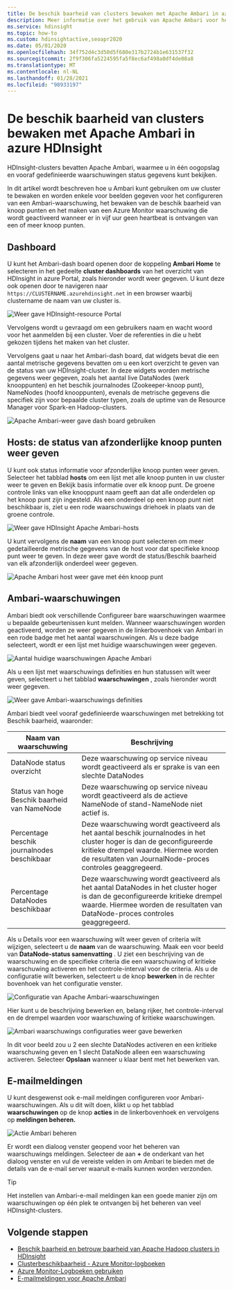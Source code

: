 ```yaml
---
title: De beschik baarheid van clusters bewaken met Apache Ambari in azure HDInsight
description: Meer informatie over het gebruik van Apache Ambari voor het bewaken van de cluster status en beschik baarheid.
ms.service: hdinsight
ms.topic: how-to
ms.custom: hdinsightactive,seoapr2020
ms.date: 05/01/2020
ms.openlocfilehash: 34f752d4c3d50d5f680e317b2724b1e631537f32
ms.sourcegitcommit: 2f9f306fa5224595fa5f8ec6af498a0df4de08a8
ms.translationtype: MT
ms.contentlocale: nl-NL
ms.lasthandoff: 01/28/2021
ms.locfileid: "98933197"
---
```

# <a name="how-to-monitor-cluster-availability-with-apache-ambari-in-azure-hdinsight"></a>De beschik baarheid van clusters bewaken met Apache Ambari in azure HDInsight

HDInsight-clusters bevatten Apache Ambari, waarmee u in één oogopslag en vooraf gedefinieerde waarschuwingen status gegevens kunt bekijken.

In dit artikel wordt beschreven hoe u Ambari kunt gebruiken om uw cluster te bewaken en worden enkele voor beelden gegeven voor het configureren van een Ambari-waarschuwing, het bewaken van de beschik baarheid van knoop punten en het maken van een Azure Monitor waarschuwing die wordt geactiveerd wanneer er in vijf uur geen heartbeat is ontvangen van een of meer knoop punten.

## <a name="dashboard"></a>Dashboard

U kunt het Ambari-dash board openen door de koppeling **Ambari Home** te selecteren in het gedeelte **cluster dashboards** van het overzicht van HDInsight in azure Portal, zoals hieronder wordt weer gegeven. U kunt deze ook openen door te navigeren naar `https://CLUSTERNAME.azurehdinsight.net` in een browser waarbij clustername de naam van uw cluster is.

![Weer gave HDInsight-resource Portal](media/hdinsight-cluster-availability/azure-portal-dashboard-ambari.png)

Vervolgens wordt u gevraagd om een gebruikers naam en wacht woord voor het aanmelden bij een cluster. Voer de referenties in die u hebt gekozen tijdens het maken van het cluster.

Vervolgens gaat u naar het Ambari-dash board, dat widgets bevat die een aantal metrische gegevens bevatten om u een kort overzicht te geven van de status van uw HDInsight-cluster. In deze widgets worden metrische gegevens weer gegeven, zoals het aantal live DataNodes (werk knooppunten) en het beschik journalnodes (Zookeeper-knoop punt), NameNodes (hoofd knooppunten), evenals de metrische gegevens die specifiek zijn voor bepaalde cluster typen, zoals de uptime van de Resource Manager voor Spark-en Hadoop-clusters.

![Apache Ambari-weer gave dash board gebruiken](media/hdinsight-cluster-availability/apache-ambari-dashboard.png)

## <a name="hosts--view-individual-node-status"></a>Hosts: de status van afzonderlijke knoop punten weer geven

U kunt ook status informatie voor afzonderlijke knoop punten weer geven. Selecteer het tabblad **hosts** om een lijst met alle knoop punten in uw cluster weer te geven en Bekijk basis informatie over elk knoop punt. De groene controle links van elke knooppunt naam geeft aan dat alle onderdelen op het knoop punt zijn ingesteld. Als een onderdeel op een knoop punt niet beschikbaar is, ziet u een rode waarschuwings driehoek in plaats van de groene controle.

![Weer gave HDInsight Apache Ambari-hosts](media/hdinsight-cluster-availability/apache-ambari-hosts1.png)

U kunt vervolgens de **naam** van een knoop punt selecteren om meer gedetailleerde metrische gegevens van de host voor dat specifieke knoop punt weer te geven. In deze weer gave wordt de status/Beschik baarheid van elk afzonderlijk onderdeel weer gegeven.

![Apache Ambari host weer gave met één knoop punt](media/hdinsight-cluster-availability/apache-ambari-hosts-node.png)

## <a name="ambari-alerts"></a>Ambari-waarschuwingen

Ambari biedt ook verschillende Configureer bare waarschuwingen waarmee u bepaalde gebeurtenissen kunt melden. Wanneer waarschuwingen worden geactiveerd, worden ze weer gegeven in de linkerbovenhoek van Ambari in een rode badge met het aantal waarschuwingen. Als u deze badge selecteert, wordt er een lijst met huidige waarschuwingen weer gegeven.

![Aantal huidige waarschuwingen Apache Ambari](media/hdinsight-cluster-availability/apache-ambari-alerts.png)

Als u een lijst met waarschuwings definities en hun statussen wilt weer geven, selecteert u het tabblad **waarschuwingen** , zoals hieronder wordt weer gegeven.

![Weer gave Ambari-waarschuwings definities](media/hdinsight-cluster-availability/ambari-alerts-definitions.png)

Ambari biedt veel vooraf gedefinieerde waarschuwingen met betrekking tot Beschik baarheid, waaronder:

| Naam van waarschuwing                        | Beschrijving   |
|---|---|
| DataNode status overzicht           | Deze waarschuwing op service niveau wordt geactiveerd als er sprake is van een slechte DataNodes|
| Status van hoge Beschik baarheid van NameNode | Deze waarschuwing op service niveau wordt geactiveerd als de actieve NameNode of stand-NameNode niet actief is.|
| Percentage beschik journalnodes beschikbaar    | Deze waarschuwing wordt geactiveerd als het aantal beschik journalnodes in het cluster hoger is dan de geconfigureerde kritieke drempel waarde. Hiermee worden de resultaten van JournalNode-proces controles geaggregeerd. |
| Percentage DataNodes beschikbaar       | Deze waarschuwing wordt geactiveerd als het aantal DataNodes in het cluster hoger is dan de geconfigureerde kritieke drempel waarde. Hiermee worden de resultaten van DataNode-proces controles geaggregeerd.|


Als u Details voor een waarschuwing wilt weer geven of criteria wilt wijzigen, selecteert u de **naam** van de waarschuwing. Maak een voor beeld van **DataNode-status samenvatting** . U ziet een beschrijving van de waarschuwing en de specifieke criteria die een waarschuwing of kritieke waarschuwing activeren en het controle-interval voor de criteria. Als u de configuratie wilt bewerken, selecteert u de knop **bewerken** in de rechter bovenhoek van het configuratie venster.

![Configuratie van Apache Ambari-waarschuwingen](media/hdinsight-cluster-availability/ambari-alert-configuration.png)

Hier kunt u de beschrijving bewerken en, belang rijker, het controle-interval en de drempel waarden voor waarschuwing of kritieke waarschuwingen.

![Ambari waarschuwings configuraties weer gave bewerken](media/hdinsight-cluster-availability/ambari-alert-configuration-edit.png)

In dit voor beeld zou u 2 een slechte DataNodes activeren en een kritieke waarschuwing geven en 1 slecht DataNode alleen een waarschuwing activeren. Selecteer **Opslaan** wanneer u klaar bent met het bewerken van.

## <a name="email-notifications"></a>E-mailmeldingen

U kunt desgewenst ook e-mail meldingen configureren voor Ambari-waarschuwingen. Als u dit wilt doen, klikt u op het tabblad **waarschuwingen** op de knop **acties** in de linkerbovenhoek en vervolgens op **meldingen beheren.**

![Actie Ambari beheren](media/hdinsight-cluster-availability/ambari-manage-notifications.png)

Er wordt een dialoog venster geopend voor het beheren van waarschuwings meldingen. Selecteer de aan **+** de onderkant van het dialoog venster en vul de vereiste velden in om Ambari te bieden met de details van de e-mail server waaruit e-mails kunnen worden verzonden.

> [!TIP]
> Het instellen van Ambari-e-mail meldingen kan een goede manier zijn om waarschuwingen op één plek te ontvangen bij het beheren van veel HDInsight-clusters.

## <a name="next-steps"></a>Volgende stappen

- [Beschik baarheid en betrouw baarheid van Apache Hadoop clusters in HDInsight](./hdinsight-business-continuity.md)
- [Clusterbeschikbaarheid - Azure Monitor-logboeken](./cluster-availability-monitor-logs.md)
- [Azure Monitor-Logboeken gebruiken](hdinsight-hadoop-oms-log-analytics-tutorial.md)
- [E-mailmeldingen voor Apache Ambari](apache-ambari-email.md)
